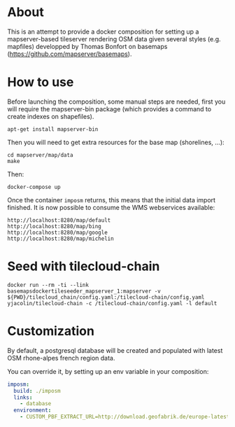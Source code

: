 About
======

This is an attempt to provide a docker composition for setting up a
mapserver-based tileserver rendering OSM data given several styles (e.g.
mapfiles) developped by Thomas Bonfort on basemaps
(https://github.com/mapserver/basemaps).

How to use
===========

Before launching the composition, some manual steps are needed, first you will
require the mapserver-bin package (which provides a command to create indexes
on shapefiles).

```
apt-get install mapserver-bin
```

Then you will need to get extra resources for the base map (shorelines, ...):

```
cd mapserver/map/data
make
```

Then:

```
docker-compose up
```
Once the container `imposm` returns, this means that the initial data import finished. It is now possible to consume the WMS webservices available:

```
http://localhost:8280/map/default
http://localhost:8280/map/bing
http://localhost:8280/map/google
http://localhost:8280/map/michelin
```

Seed with tilecloud-chain
===========================

```
docker run --rm -ti --link basemapsdockertileseeder_mapserver_1:mapserver -v ${PWD}/tilecloud_chain/config.yaml:/tilecloud-chain/config.yaml yjacolin/tilecloud-chain -c /tilecloud-chain/config.yaml -l default
```

Customization
=================

By default, a postgresql database will be created and populated with latest OSM
rhone-alpes french region data.

You can override it, by setting up an env variable in your composition:

```yaml
imposm:
  build: ./imposm
  links:
    - database
  environment:
    - CUSTOM_PBF_EXTRACT_URL=http://download.geofabrik.de/europe-latest.osm.pbf

```

